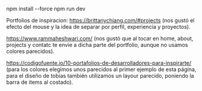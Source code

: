 npm install --force
npm run dev

Portfolios de inspiracion: 
https://brittanychiang.com/#projects (nos gustó el efecto del mouse y la idea de separar por perfil, experiencia y proyectos).

https://www.rammaheshwari.com/ (nos gustó que al tocar en home, about, projects y contatc te envie a dicha parte del portfolio, aunque no usamos colores parecidos).

https://codigofuente.io/10-portafolios-de-desarrolladores-para-inspirarte/ (para los colores elegimos unos parecidos al primer ejemplo de esta página, para el diseño de tobias también utilizamos un layour parecido, poniendo la barra de items al costado).